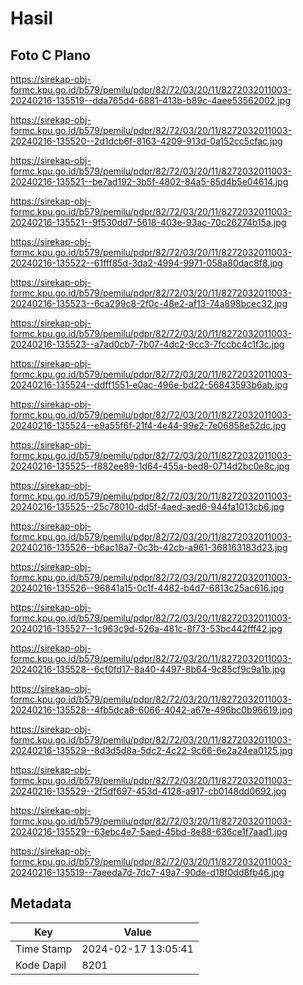 # Hasil

## Foto C Plano

https://sirekap-obj-formc.kpu.go.id/b579/pemilu/pdpr/82/72/03/20/11/8272032011003-20240216-135519--dda765d4-6881-413b-b89c-4aee53562002.jpg

https://sirekap-obj-formc.kpu.go.id/b579/pemilu/pdpr/82/72/03/20/11/8272032011003-20240216-135520--2d1dcb6f-8163-4209-913d-0a152cc5cfac.jpg

https://sirekap-obj-formc.kpu.go.id/b579/pemilu/pdpr/82/72/03/20/11/8272032011003-20240216-135521--be7ad192-3b5f-4802-84a5-85d4b5e04614.jpg

https://sirekap-obj-formc.kpu.go.id/b579/pemilu/pdpr/82/72/03/20/11/8272032011003-20240216-135521--9f530dd7-5618-403e-93ac-70c26274b15a.jpg

https://sirekap-obj-formc.kpu.go.id/b579/pemilu/pdpr/82/72/03/20/11/8272032011003-20240216-135522--61fff85d-3da2-4994-9971-058a80dac8f8.jpg

https://sirekap-obj-formc.kpu.go.id/b579/pemilu/pdpr/82/72/03/20/11/8272032011003-20240216-135523--6ca299c8-2f0c-48e2-af13-74a898bcec32.jpg

https://sirekap-obj-formc.kpu.go.id/b579/pemilu/pdpr/82/72/03/20/11/8272032011003-20240216-135523--a7ad0cb7-7b07-4dc2-9cc3-7fccbc4c1f3c.jpg

https://sirekap-obj-formc.kpu.go.id/b579/pemilu/pdpr/82/72/03/20/11/8272032011003-20240216-135524--ddff1551-e0ac-496e-bd22-56843593b6ab.jpg

https://sirekap-obj-formc.kpu.go.id/b579/pemilu/pdpr/82/72/03/20/11/8272032011003-20240216-135524--e9a55f6f-21f4-4e44-99e2-7e06858e52dc.jpg

https://sirekap-obj-formc.kpu.go.id/b579/pemilu/pdpr/82/72/03/20/11/8272032011003-20240216-135525--f882ee89-1d64-455a-bed8-0714d2bc0e8c.jpg

https://sirekap-obj-formc.kpu.go.id/b579/pemilu/pdpr/82/72/03/20/11/8272032011003-20240216-135525--25c78010-dd5f-4aed-aed6-944fa1013cb6.jpg

https://sirekap-obj-formc.kpu.go.id/b579/pemilu/pdpr/82/72/03/20/11/8272032011003-20240216-135526--b6ac18a7-0c3b-42cb-a961-368163183d23.jpg

https://sirekap-obj-formc.kpu.go.id/b579/pemilu/pdpr/82/72/03/20/11/8272032011003-20240216-135526--96841a15-0c1f-4482-b4d7-6813c25ac616.jpg

https://sirekap-obj-formc.kpu.go.id/b579/pemilu/pdpr/82/72/03/20/11/8272032011003-20240216-135527--1c963c9d-526a-481c-8f73-53bc442fff42.jpg

https://sirekap-obj-formc.kpu.go.id/b579/pemilu/pdpr/82/72/03/20/11/8272032011003-20240216-135528--6cf0fd17-8a40-4497-8b64-9c85cf9c9a1b.jpg

https://sirekap-obj-formc.kpu.go.id/b579/pemilu/pdpr/82/72/03/20/11/8272032011003-20240216-135528--4fb5dca8-6066-4042-a67e-496bc0b96619.jpg

https://sirekap-obj-formc.kpu.go.id/b579/pemilu/pdpr/82/72/03/20/11/8272032011003-20240216-135529--8d3d5d8a-5dc2-4c22-9c66-6e2a24ea0125.jpg

https://sirekap-obj-formc.kpu.go.id/b579/pemilu/pdpr/82/72/03/20/11/8272032011003-20240216-135529--2f5df697-453d-4128-a917-cb0148dd0692.jpg

https://sirekap-obj-formc.kpu.go.id/b579/pemilu/pdpr/82/72/03/20/11/8272032011003-20240216-135529--63ebc4e7-5aed-45bd-8e88-636ce1f7aad1.jpg

https://sirekap-obj-formc.kpu.go.id/b579/pemilu/pdpr/82/72/03/20/11/8272032011003-20240216-135519--7aeeda7d-7dc7-49a7-90de-d18f0dd8fb46.jpg


## Metadata

| Key        | Value               |
| ---------- | ------------------- |
| Time Stamp | 2024-02-17 13:05:41 |
| Kode Dapil | 8201                |



